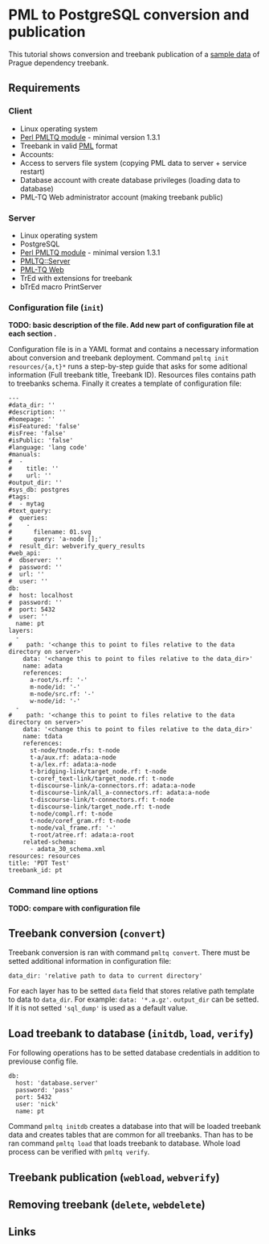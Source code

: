 # PML to PostgreSQL conversion and publication

This tutorial shows conversion and treebank publication of a [sample data](https://metacpan.org/source/MATY/PMLTQ-1.3.1/xt/author/treebanks/pdt_test) of Prague dependency treebank.

## Requirements
### Client
- Linux operating system
- [Perl PMLTQ module](https://metacpan.org/release/PMLTQ) - minimal version 1.3.1
- Treebank in valid [PML](http://ufal.mff.cuni.cz/jazz/PML/) format
- Accounts:
 - Access to servers file system (copying PML data to server + service restart)
 - Database account with create database privileges (loading data to database)
 - PML-TQ Web administrator account (making treebank public)

### Server
- Linux operating system
- PostgreSQL
- [Perl PMLTQ module](https://metacpan.org/release/PMLTQ) - minimal version 1.3.1
- [PMLTQ::Server](https://github.com/ufal/perl-pmltq-server)
- [PML-TQ Web](https://github.com/ufal/perl-pmltq-web)
- TrEd with extensions for treebank
- bTrEd macro PrintServer

### Configuration file (`init`)
**TODO: basic description of the file. Add new part of configuration file at each section .**

Configuration file is in a YAML format and contains a necessary information about conversion and treebank deployment. Command `pmltq init resources/{a,t}*` runs a step-by-step guide that asks for some aditional information (Full treebank title, Treebank ID). Resources files contains path to treebanks schema. Finally it creates a template of configuration file:
```
---
#data_dir: ''
#description: ''
#homepage: ''
#isFeatured: 'false'
#isFree: 'false'
#isPublic: 'false'
#language: 'lang code'
#manuals:
#  -
#    title: ''
#    url: ''
#output_dir: ''
#sys_db: postgres
#tags:
#  - mytag
#text_query:
#  queries:
#    -
#      filename: 01.svg
#      query: 'a-node [];'
#  result_dir: webverify_query_results
#web_api:
#  dbserver: ''
#  password: ''
#  url: ''
#  user: ''
db:
#  host: localhost
#  password: ''
#  port: 5432
#  user: ''
  name: pt
layers:
  -
#    path: '<change this to point to files relative to the data directory on server>'
    data: '<change this to point to files relative to the data_dir>'
    name: adata
    references:
      a-root/s.rf: '-'
      m-node/id: '-'
      m-node/src.rf: '-'
      w-node/id: '-'
  -
#    path: '<change this to point to files relative to the data directory on server>'
    data: '<change this to point to files relative to the data_dir>'
    name: tdata
    references:
      st-node/tnode.rfs: t-node
      t-a/aux.rf: adata:a-node
      t-a/lex.rf: adata:a-node
      t-bridging-link/target_node.rf: t-node
      t-coref_text-link/target_node.rf: t-node
      t-discourse-link/a-connectors.rf: adata:a-node
      t-discourse-link/all_a-connectors.rf: adata:a-node
      t-discourse-link/t-connectors.rf: t-node
      t-discourse-link/target_node.rf: t-node
      t-node/compl.rf: t-node
      t-node/coref_gram.rf: t-node
      t-node/val_frame.rf: '-'
      t-root/atree.rf: adata:a-root
    related-schema:
      - adata_30_schema.xml
resources: resources
title: 'PDT Test'
treebank_id: pt
```
### Command line options
**TODO: compare with configuration file**

## Treebank conversion (`convert`)

Treebank conversion is ran with command `pmltq convert`. There must be setted additional information in configuration file:
```
data_dir: 'relative path to data to current directory'
```
For each layer has to be setted `data` field that stores relative path template to data to `data_dir`. For example: `data: '*.a.gz'`. `output_dir` can be setted. If it is not setted `'sql_dump'` is used as a default value.

## Load treebank to database (`initdb`, `load`, `verify`)

For following operations has to be setted database credentials in addition to previouse config file.
```
db:
  host: 'database.server'
  password: 'pass'
  port: 5432
  user: 'nick'
  name: pt
```

Command `pmltq initdb` creates a database into that will be loaded treebank data and creates tables that are common for all treebanks. Than has to be ran command `pmltq load` that loads treebank to database. Whole load process can be verified with `pmltq verify`.

## Treebank publication (`webload`, `webverify`)
## Removing treebank (`delete`, `webdelete`)
## Links
